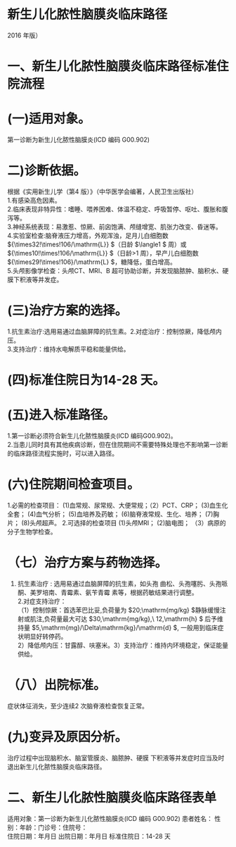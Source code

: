 # 新生儿化脓性脑膜炎临床路径  
2016 年版）  
# 一、新生儿化脓性脑膜炎临床路径标准住院流程  
# (一)适用对象。  
第一诊断为新生儿化脓性脑膜炎(ICD 编码 G00.902)  
# 二)诊断依据。  
根据《实用新生儿学（第4 版）》（中华医学会编著，人民卫生出版社）  
1.有感染高危因素。  
2.临床表现非特异性：嗜睡、喂养困难、体温不稳定、呼吸暂停、呕吐、腹胀和腹泻等。  
3.神经系统表现：易激惹、惊厥、前囟饱满、颅缝增宽、肌张力改变、昏迷等。  
4.实验室检查:脑脊液压力增高，外观浑浊，足月儿白细胞数 ${\times32\!\times\!106/\mathrm{L}} $（日龄 $\langle1 $ 周）或 ${\times10\!\times\!106/\mathrm{L}} $（日龄>1 周），早产儿白细胞数 ${\times29\!\times\!106}/\mathrm{L} $，糖降低，蛋白增高。  
5.头颅影像学检查：头颅CT、MRI、B 超可协助诊断，并发现脑脓肿、脑积水、硬膜下积液等并发症。  
# (三)治疗方案的选择。  
1.抗生素治疗:选用易通过血脑屏障的抗生素。2.对症治疗：控制惊厥，降低颅内压。  
3.支持治疗：维持水电解质平稳和能量供给。  
# (四)标准住院日为14-28 天。  
# (五)进入标准路径。  
1.第一诊断必须符合新生儿化脓性脑膜炎(ICD 编码G00.902)。  
2.当患儿同时具有其他疾病诊断，但在住院期间不需要特殊处理也不影响第一诊断的临床路径流程实施时，可以进入路径。  
# (六)住院期间检查项目。  
1.必需的检查项目：  (1)血常规、尿常规、大便常规；（2）PCT、CRP； (3)血生化全套； (4)血气分析；  (5)血培养及药敏；  (6)脑脊液常规、生化、培养； (7)胸片； (8)头颅超声。 2.可选择的检查项目 (1)头颅MRI； (2)脑电图； （3）病原的分子生物学检查。  
# （七）治疗方案与药物选择。  
1. 抗生素治疗 : 选用易通过血脑屏障的抗生素，如头孢 曲松、头孢噻肟、头孢哌酮、美罗培南、青霉素、氨苄青霉 素等，根据药敏结果进行调整。  
2.对症支持治疗：  
（1）控制惊厥：首选苯巴比妥,负荷量为 $20\;\mathrm{mg/kg} $静脉缓慢注射或肌注,负荷量最大可达 $30\,\mathrm{mg/kg},\ 12\,\mathrm{h} $ 后予维持量 $5\,\mathrm{mg}/\Delta\mathrm{kg}/\mathrm{d} $,  一般用到临床症状明显好转停药。  
2）降低颅内压：甘露醇、呋塞米。3）支持治疗：维持内环境稳定，保证能量供给。  
# （八）出院标准。  
症状体征消失，至少连续2 次脑脊液检查恢复正常。  
# (九)变异及原因分析。  
治疗过程中出现脑积水、脑室管膜炎、脑脓肿、硬膜 下积液等并发症时应当及时退出新生儿化脓性脑膜炎临床路径。  
# 二、新生儿化脓性脑膜炎临床路径表单  
适用对象：第一诊断为新生儿化脓性脑膜炎(ICD 编码 G00.902) 患者姓名：  性别：年龄：门诊号：住院号：  
住院日期：年月日 出院日期：年月日  标准住院日：14-28 天  
